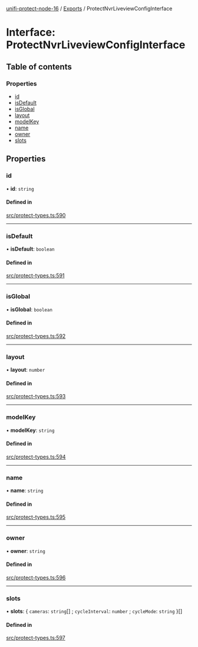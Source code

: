 [unifi-protect-node-16](../README.md) / [Exports](../modules.md) / ProtectNvrLiveviewConfigInterface

# Interface: ProtectNvrLiveviewConfigInterface

## Table of contents

### Properties

- [id](ProtectNvrLiveviewConfigInterface.md#id)
- [isDefault](ProtectNvrLiveviewConfigInterface.md#isdefault)
- [isGlobal](ProtectNvrLiveviewConfigInterface.md#isglobal)
- [layout](ProtectNvrLiveviewConfigInterface.md#layout)
- [modelKey](ProtectNvrLiveviewConfigInterface.md#modelkey)
- [name](ProtectNvrLiveviewConfigInterface.md#name)
- [owner](ProtectNvrLiveviewConfigInterface.md#owner)
- [slots](ProtectNvrLiveviewConfigInterface.md#slots)

## Properties

### id

• **id**: `string`

#### Defined in

[src/protect-types.ts:590](https://github.com/StranskyTeam/unifi-protect-node-16/blob/f46c6ad/src/protect-types.ts#L590)

___

### isDefault

• **isDefault**: `boolean`

#### Defined in

[src/protect-types.ts:591](https://github.com/StranskyTeam/unifi-protect-node-16/blob/f46c6ad/src/protect-types.ts#L591)

___

### isGlobal

• **isGlobal**: `boolean`

#### Defined in

[src/protect-types.ts:592](https://github.com/StranskyTeam/unifi-protect-node-16/blob/f46c6ad/src/protect-types.ts#L592)

___

### layout

• **layout**: `number`

#### Defined in

[src/protect-types.ts:593](https://github.com/StranskyTeam/unifi-protect-node-16/blob/f46c6ad/src/protect-types.ts#L593)

___

### modelKey

• **modelKey**: `string`

#### Defined in

[src/protect-types.ts:594](https://github.com/StranskyTeam/unifi-protect-node-16/blob/f46c6ad/src/protect-types.ts#L594)

___

### name

• **name**: `string`

#### Defined in

[src/protect-types.ts:595](https://github.com/StranskyTeam/unifi-protect-node-16/blob/f46c6ad/src/protect-types.ts#L595)

___

### owner

• **owner**: `string`

#### Defined in

[src/protect-types.ts:596](https://github.com/StranskyTeam/unifi-protect-node-16/blob/f46c6ad/src/protect-types.ts#L596)

___

### slots

• **slots**: \{ `cameras`: `string`[] ; `cycleInterval`: `number` ; `cycleMode`: `string`  }[]

#### Defined in

[src/protect-types.ts:597](https://github.com/StranskyTeam/unifi-protect-node-16/blob/f46c6ad/src/protect-types.ts#L597)
